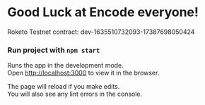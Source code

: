 # Good Luck at Encode everyone!
Roketo Testnet contract: dev-1635510732093-17387698050424

### Run project with `npm start`
Runs the app in the development mode.\
Open [http://localhost:3000](http://localhost:3000) to view it in the browser.

The page will reload if you make edits.\
You will also see any lint errors in the console.